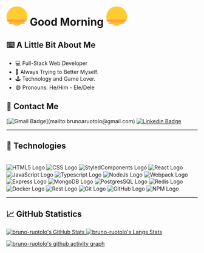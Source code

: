 # <img width="55" src="https://github.com/bruno-ruotolo/bruno-ruotolo/blob/main/sungif.gif" width="30px"> Good Morning <img width="55" src="https://github.com/bruno-ruotolo/bruno-ruotolo/blob/main/sungif.gif" width="30px">

## ⌨️ A Little Bit About Me
- 💻 Full-Stack Web Developer
- 🌟 Always Trying to Better Myself.
- 🕹️ Technology and Game Lover. 
- 😄 Pronouns: He/Him - Ele/Dele

## 📱 Contact Me
[![Gmail Badge](https://img.shields.io/badge/-brunoaruotolo@gmail.com-c14438?style=flat-square&logo=Gmail&logoColor=white&link=mailto:)](mailto:brunoaruotolo@gmail.com)
[![Linkedin Badge](https://img.shields.io/badge/-brunoruotolo-blue?style=flat-square&logo=Linkedin&logoColor=white&link=https://www.linkedin.com/in/bruno-ruotolo/)](https://www.linkedin.com/in/bruno-amaral-ruotolo-295876186/)

---

## 🤖 Technologies
<div style="display: inline_block"/> 
  <br>
  <img alt="HTML5 Logo" align="center" height="50" src="https://cdn.jsdelivr.net/gh/devicons/devicon/icons/html5/html5-original.svg"/>
  <img alt="CSS Logo" align="center" height="50" src="https://cdn.jsdelivr.net/gh/devicons/devicon/icons/css3/css3-original.svg"/>
  <img alt="StyledComponents Logo" align="center" height="50" src="https://styled-components.com/logo.png" />   
  <img alt="React Logo" align="center" height="50" src="https://cdn.jsdelivr.net/gh/devicons/devicon/icons/react/react-original.svg"/>
  <img alt="JavaScript Logo" align="center" height="50" src="https://cdn.jsdelivr.net/gh/devicons/devicon/icons/javascript/javascript-original.svg"/>
  <img alt="Typescript Logo" align="center" height="50" src="https://cdn.jsdelivr.net/gh/devicons/devicon/icons/typescript/typescript-plain.svg" />
  <img alt="NodeJs Logo" align="center" height="50" src="https://cdn.jsdelivr.net/gh/devicons/devicon/icons/nodejs/nodejs-original.svg" />
  <img alt="Webpack Logo" align="center" height="50" src="https://cdn.jsdelivr.net/gh/devicons/devicon/icons/webpack/webpack-original.svg" />
  <img alt="Express Logo" align="center" height="50" src="https://cdn.jsdelivr.net/gh/devicons/devicon/icons/express/express-original.svg" />
  <img alt="MongoDB Logo" align="center" height="50" src="https://cdn.jsdelivr.net/gh/devicons/devicon/icons/mongodb/mongodb-plain-wordmark.svg" />
  <img alt="PostgresSQL Logo" align="center" height="50" src="https://cdn.jsdelivr.net/gh/devicons/devicon/icons/postgresql/postgresql-plain-wordmark.svg" />
  <img alt="Redis Logo" align="center" height="50" src="https://cdn.jsdelivr.net/gh/devicons/devicon/icons/redis/redis-plain-wordmark.svg" />
  <img alt="Docker Logo" align="center" height="50" src="https://cdn.jsdelivr.net/gh/devicons/devicon/icons/docker/docker-plain-wordmark.svg" />
  <img alt="Rest Logo" align="center" height="50" src="https://driveneducation.zendesk.com/hc/article_attachments/4408960959501/img.png" />
  <img alt="Git Logo" align="center" height="50" src="https://cdn.jsdelivr.net/gh/devicons/devicon/icons/git/git-original.svg" />
  <img alt="GitHub Logo" align="center" height="50" src="https://cdn.jsdelivr.net/gh/devicons/devicon/icons/github/github-original.svg" />   
  <img alt="NPM Logo" align="center" height="50" src="https://cdn.jsdelivr.net/gh/devicons/devicon/icons/npm/npm-original-wordmark.svg" />   
 
</div>

---

## 📈 GitHub Statistics
<div>
    <a href="https://github.com/bruno-ruotolo">
    <img alt="bruno-ruotolo's GitHub Stats" height= "200" width="49.7%" src="https://github-readme-stats.vercel.app/api?username=bruno-ruotolo&theme=radical&show_icons=true&include_all_commits=true">
     <img alt="bruno-ruotolo's Langs Stats"  height= "200" width="49.7%" src="https://github-readme-stats.vercel.app/api/top-langs/?username=bruno-ruotolo&theme=radical&layout=compact"/>
</div>
  
[![bruno-ruotolo's github activity graph](https://activity-graph.herokuapp.com/graph?username=bruno-ruotolo&theme=dracula&color=9FEFE9&bg_color=141321&line=D83A7C&point=E8CA43)](https://github.com/bruno-ruotolo/github-readme-activity-graph)
